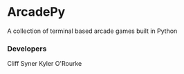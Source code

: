 # ArcadePy
A collection of terminal based arcade games built in Python
### Developers
Cliff Syner
Kyler O'Rourke
